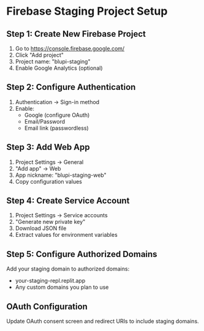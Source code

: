 # Firebase Staging Project Setup

## Step 1: Create New Firebase Project
1. Go to https://console.firebase.google.com/
2. Click "Add project"
3. Project name: "blupi-staging"
4. Enable Google Analytics (optional)

## Step 2: Configure Authentication
1. Authentication → Sign-in method
2. Enable:
   - Google (configure OAuth)
   - Email/Password
   - Email link (passwordless)

## Step 3: Add Web App
1. Project Settings → General
2. "Add app" → Web
3. App nickname: "blupi-staging-web"
4. Copy configuration values

## Step 4: Create Service Account
1. Project Settings → Service accounts
2. "Generate new private key"
3. Download JSON file
4. Extract values for environment variables

## Step 5: Configure Authorized Domains
Add your staging domain to authorized domains:
- your-staging-repl.replit.app
- Any custom domains you plan to use

## OAuth Configuration
Update OAuth consent screen and redirect URIs to include staging domains.
